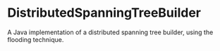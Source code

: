 # DistributedSpanningTreeBuilder
A Java implementation of a distributed spanning tree builder, using the flooding technique.
